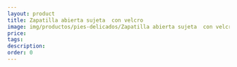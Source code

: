 ```yaml
---
layout: product
title: Zapatilla abierta sujeta  con velcro
image: img/productos/pies-delicados/Zapatilla abierta sujeta  con velcro. Anchura y suavidad para tus pies
price: 
tags: 
description: 
order: 0
---
```

